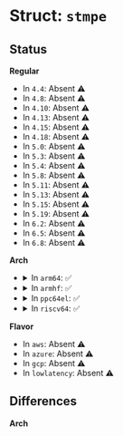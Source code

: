 # Struct: <code>stmpe</code>

## Status
<b>Regular</b>
<ul>
<li>
In <code>4.4</code>: Absent ⚠️
</li>
<li>
In <code>4.8</code>: Absent ⚠️
</li>
<li>
In <code>4.10</code>: Absent ⚠️
</li>
<li>
In <code>4.13</code>: Absent ⚠️
</li>
<li>
In <code>4.15</code>: Absent ⚠️
</li>
<li>
In <code>4.18</code>: Absent ⚠️
</li>
<li>
In <code>5.0</code>: Absent ⚠️
</li>
<li>
In <code>5.3</code>: Absent ⚠️
</li>
<li>
In <code>5.4</code>: Absent ⚠️
</li>
<li>
In <code>5.8</code>: Absent ⚠️
</li>
<li>
In <code>5.11</code>: Absent ⚠️
</li>
<li>
In <code>5.13</code>: Absent ⚠️
</li>
<li>
In <code>5.15</code>: Absent ⚠️
</li>
<li>
In <code>5.19</code>: Absent ⚠️
</li>
<li>
In <code>6.2</code>: Absent ⚠️
</li>
<li>
In <code>6.5</code>: Absent ⚠️
</li>
<li>
In <code>6.8</code>: Absent ⚠️
</li>
</ul>
<b>Arch</b>
<ul>
<li>
<details>
<summary>In <code>arm64</code>: ✅</summary>

```c
struct stmpe {
    struct regulator *vcc;
    struct regulator *vio;
    struct mutex lock;
    struct mutex irq_lock;
    struct device *dev;
    struct irq_domain *domain;
    void *client;
    struct stmpe_client_info *ci;
    enum stmpe_partnum partnum;
    struct stmpe_variant_info *variant;
    const u8 *regs;
    int irq;
    int num_gpios;
    u8 ier[2];
    u8 oldier[2];
    struct stmpe_platform_data *pdata;
    u8 sample_time;
    u8 mod_12b;
    u8 ref_sel;
    u8 adc_freq;
};
```
</details>
</li>
<li>
<details>
<summary>In <code>armhf</code>: ✅</summary>

```c
struct stmpe {
    struct regulator *vcc;
    struct regulator *vio;
    struct mutex lock;
    struct mutex irq_lock;
    struct device *dev;
    struct irq_domain *domain;
    void *client;
    struct stmpe_client_info *ci;
    enum stmpe_partnum partnum;
    struct stmpe_variant_info *variant;
    const u8 *regs;
    int irq;
    int num_gpios;
    u8 ier[2];
    u8 oldier[2];
    struct stmpe_platform_data *pdata;
    u8 sample_time;
    u8 mod_12b;
    u8 ref_sel;
    u8 adc_freq;
};
```
</details>
</li>
<li>
<details>
<summary>In <code>ppc64el</code>: ✅</summary>

```c
struct stmpe {
    struct regulator *vcc;
    struct regulator *vio;
    struct mutex lock;
    struct mutex irq_lock;
    struct device *dev;
    struct irq_domain *domain;
    void *client;
    struct stmpe_client_info *ci;
    enum stmpe_partnum partnum;
    struct stmpe_variant_info *variant;
    const u8 *regs;
    int irq;
    int num_gpios;
    u8 ier[2];
    u8 oldier[2];
    struct stmpe_platform_data *pdata;
    u8 sample_time;
    u8 mod_12b;
    u8 ref_sel;
    u8 adc_freq;
};
```
</details>
</li>
<li>
<details>
<summary>In <code>riscv64</code>: ✅</summary>

```c
struct stmpe {
    struct regulator *vcc;
    struct regulator *vio;
    struct mutex lock;
    struct mutex irq_lock;
    struct device *dev;
    struct irq_domain *domain;
    void *client;
    struct stmpe_client_info *ci;
    enum stmpe_partnum partnum;
    struct stmpe_variant_info *variant;
    const u8 *regs;
    int irq;
    int num_gpios;
    u8 ier[2];
    u8 oldier[2];
    struct stmpe_platform_data *pdata;
    u8 sample_time;
    u8 mod_12b;
    u8 ref_sel;
    u8 adc_freq;
};
```
</details>
</li>
</ul>
<b>Flavor</b>
<ul>
<li>
In <code>aws</code>: Absent ⚠️
</li>
<li>
In <code>azure</code>: Absent ⚠️
</li>
<li>
In <code>gcp</code>: Absent ⚠️
</li>
<li>
In <code>lowlatency</code>: Absent ⚠️
</li>
</ul>

## Differences
<b>Arch</b>
<ul>
</ul>
